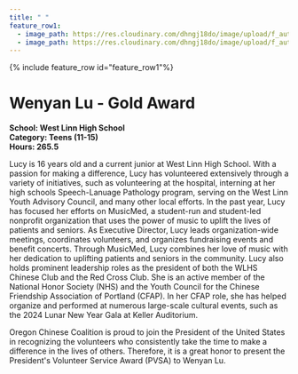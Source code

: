 ```yaml
---
title: " "
feature_row1:
  - image_path: https://res.cloudinary.com/dhngj18do/image/upload/f_auto,q_auto/v1/images/pvsa/2024_Wenyan_Lu
  - image_path: https://res.cloudinary.com/dhngj18do/image/upload/f_auto,q_auto/v1/images/activities/year_2024
---
```


{% include feature_row id="feature_row1"%}

# Wenyan Lu - Gold Award

**School: West Linn High School**  
**Category: Teens (11-15)**  
**Hours: 265.5**  

Lucy is 16 years old and a current junior at West Linn High School. With a passion for making a difference, Lucy has volunteered extensively through a variety of initiatives, such as volunteering at the hospital, interning at her high schools Speech-Lanuage Pathology program, serving on the West Linn Youth Advisory Council, and many other local efforts. 
In the past year, Lucy has focused her efforts on MusicMed, a student-run and student-led nonprofit organization that uses the power of music to uplift the lives of patients and seniors. As Executive Director, Lucy leads organization-wide meetings, coordinates volunteers, and organizes fundraising events and benefit concerts. Through MusicMed, Lucy combines her love of music with her dedication to uplifting patients and seniors in the community.
Lucy also holds prominent leadership roles as the president of both the WLHS Chinese Club and the Red Cross Club. She is an active member of the National Honor Society (NHS) and the Youth Council for the Chinese Friendship Association of Portland (CFAP). In her CFAP role, she has helped organize and performed at numerous large-scale cultural events, such as the 2024 Lunar New Year Gala at Keller Auditorium.

Oregon Chinese Coalition is proud to join the President of the United States in recognizing the volunteers who consistently take the time to make a difference in the lives of others. Therefore, it is a great honor to present the President's Volunteer Service Award (PVSA) to Wenyan Lu.
